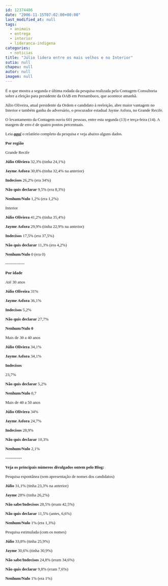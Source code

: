 ```yaml
---
id: 12374406
date: "2006-11-15T07:02:00+00:00"
last_modified_at: null
tags:
  - animais
  - entrega
  - interior
  - lideranca-indigena
categories:
  - noticias
title: "Júlio lidera entre os mais velhos e no Interior"
sutia: null
chapeu: null
autor: null
imagem: null
---
```

<p><FONT size=2></p>
<p><P><FONT face=Verdana>É o que mostra a segunda e última rodada da pesquisa realizada pela Contagem Consultoria sobre a eleição para presidente da OAB em Pernambuco, que acontece amanhã.</FONT></P></p>
<p><P><FONT face=Verdana>Júlio Oliveira, atual presidente da Ordem e candidato à reeleição, abre maior vantagem no Interior e também ganha do adversário, o procurador estadual Jayme Asfora, no Grande Recife. </FONT></P></p>
<p><P><FONT face=Verdana>O levantamento da Contagem ouviu 601 pessoas, entre esta&nbsp;segunda (13) e terça-feira (14). A margem de erro é de quatro pontos percentuais. </FONT></P></p>
<p><P><FONT face=Verdana>Leia <STRONG><EM><A href=\"https://www.contagemweb.com.br/\" target=_blank>aqui</A></EM></STRONG> o relatório completo da pesquisa e veja abaixo alguns dados. <BR></FONT><B></P></p>
<p><P><FONT face=Verdana>Por região</FONT></P></B></p>
<p><P><FONT face=Verdana>Grande Recife</FONT></P><B></p>
<p><P><FONT face=Verdana>Júlio Oliviera</FONT></B><FONT face=Verdana> 32,3% (tinha 24,1%)</FONT></P><B></p>
<p><P><FONT face=Verdana>Jayme Asfora</FONT></B><FONT face=Verdana> 30,8% (tinha 32,4% na anterior)</FONT></P><B></p>
<p><P><FONT face=Verdana>Indecisos </FONT></B><FONT face=Verdana>26,2% (era<B> </B>34%)</FONT></P><B></p>
<p><P><FONT face=Verdana>Não quis declarar</FONT></B><FONT face=Verdana> 9,5% (era 8,3%)</FONT></P><B></p>
<p><P><FONT face=Verdana>Nenhum/Nulo</FONT></B><FONT face=Verdana> 1,2% (era 1,2%)</FONT></P></p>
<p><P><FONT face=Verdana>Interior</FONT></P><B></p>
<p><P><FONT face=Verdana>Júlio Oliviera</FONT></B><FONT face=Verdana> 41,2% (tinha 35,4%)</FONT></P><B></p>
<p><P><FONT face=Verdana>Jayme Asfora</FONT></B><FONT face=Verdana> 29,9% (tinha 22,9% na anterior)</FONT></P><B></p>
<p><P><FONT face=Verdana>Indecisos</FONT></B><FONT face=Verdana> 17,5% (era 37,5%)</FONT></P><B></p>
<p><P><FONT face=Verdana>Não quis declarar</FONT></B><FONT face=Verdana> 11,3% (era 4,2%)</FONT></P><B></p>
<p><P><FONT face=Verdana>Nenhum/Nulo</FONT></B><FONT face=Verdana> 0 (era 0)</FONT></P></p>
<p><P><FONT face=Verdana>--------------</FONT></P></p>
<p><P><FONT face=Verdana><STRONG>Por idade</STRONG></FONT></P></p>
<p><P><FONT face=Verdana>Até 30 anos</FONT></P><B></p>
<p><P><FONT face=Verdana>Júlio Oliveira </FONT></B><FONT face=Verdana>31%</FONT></P><B></p>
<p><P><FONT face=Verdana>Jayme Asfora</FONT></B><FONT face=Verdana> 36,1%</FONT></P><B></p>
<p><P><FONT face=Verdana>Indecisos</FONT></B><FONT face=Verdana> 5,2%</FONT></P><B></p>
<p><P><FONT face=Verdana>Não quis declarar</FONT></B><FONT face=Verdana> 27,7%</FONT></P><B></p>
<p><P><FONT face=Verdana>Nenhum/Nulo 0</FONT></P></B></p>
<p><P><FONT face=Verdana>Mais de 30 a 40 anos</FONT></P><B></p>
<p><P><FONT face=Verdana>Júlio Oliviera</FONT></B><FONT face=Verdana> 34,1%</FONT></P><B></p>
<p><P><FONT face=Verdana>Jayme Asfora</FONT></B><FONT face=Verdana> 34,1%</FONT></P><B></p>
<p><P><FONT face=Verdana>Indecisos</FONT></B><FONT face=Verdana></p>
<p> 23,7%</FONT></P><B></p>
<p><P><FONT face=Verdana>Não quis declarar</FONT></B><FONT face=Verdana> 5,2%</FONT></P><B></p>
<p><P><FONT face=Verdana>Nenhum/Nulo</FONT></B><FONT face=Verdana> 0,7</FONT></P></p>
<p><P><FONT face=Verdana>Mais de 40 a 50 anos</FONT></P><B></p>
<p><P><FONT face=Verdana>Júlio Oliviera</FONT></B><FONT face=Verdana> 34%</FONT></P><B></p>
<p><P><FONT face=Verdana>Jayme Asfora</FONT></B><FONT face=Verdana> 24,7%</FONT></P><B></p>
<p><P><FONT face=Verdana>Indecisos</FONT></B><FONT face=Verdana> 28,9%</FONT></P><B></p>
<p><P><FONT face=Verdana>Não quis declarar</FONT></B><FONT face=Verdana> 10,3%</FONT></P><B></p>
<p><P><FONT face=Verdana>Nenhum/Nulo</FONT></B><FONT face=Verdana> 2,1%</FONT></P></p>
<p><P><FONT face=Verdana>------------</FONT></P><B></p>
<p><P><FONT face=Verdana>Veja os principais números divulgados ontem pelo Blog:</FONT></P></B></p>
<p><P><FONT face=Verdana>Pesquisa espontânea (sem apresentação de nomes dos candidatos)</FONT></P><B></p>
<p><P><FONT face=Verdana>Júlio</FONT></B><FONT face=Verdana> 31,1% (tinha 23,3% na anterior)</FONT></P><B></p>
<p><P><FONT face=Verdana>Jayme</FONT></B><FONT face=Verdana> 28% (tinha 26,2%)</FONT></P><B></p>
<p><P><FONT face=Verdana>Não sabe/Indecisos</FONT></B><FONT face=Verdana> 28,5% (eram 42,5%)</FONT></P><B></p>
<p><P><FONT face=Verdana>Não quis declarar</FONT></B><FONT face=Verdana> 11,5% (antes, 6,6%)</FONT></P><B></p>
<p><P><FONT face=Verdana>Nenhum/Nulo</FONT></B><FONT face=Verdana> 1% (era 1,3%)</FONT></P></p>
<p><P><FONT face=Verdana>Pesquisa estimulada (com os nomes)</FONT></P><B></p>
<p><P><FONT face=Verdana>Júlio</FONT></B><FONT face=Verdana> 33,8% (tinha 25,9%)</FONT></P><B></p>
<p><P><FONT face=Verdana>Jayme </FONT></B><FONT face=Verdana>30,6% (tinha 30,9%)</FONT></P><B></p>
<p><P><FONT face=Verdana>Não sabe/Indecisos</FONT></B><FONT face=Verdana> 24,8% (eram 34,6%) </FONT></P><B></p>
<p><P><FONT face=Verdana>Não quis declarar</FONT></B><FONT face=Verdana> 9,8% (eram 7,6%)</FONT></P><B></p>
<p><P><FONT face=Verdana>Nenhum/Nulo</FONT></B><FONT face=Verdana> 1% (era 1%)</FONT></P></FONT> </p>
